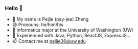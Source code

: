 ### Hello 👋

- 🔭 My name is Peijie (pay-jee) Zheng
- 😄 Pronouns: he/him/his
- 🌱 Informatics major at the University of Washington (UW)
- 👯 Experienced with Java, Python, ReactJS, ExpressJS...
- 📫 Contact me at peijie36@uw.edu

<!--
**peijie36/peijie36** is a ✨ _special_ ✨ repository because its `README.md` (this file) appears on your GitHub profile.

Here are some ideas to get you started:




- 🤔 I’m looking for help with ...
- 💬 Ask me about ...
- ⚡ Fun fact: ...
-->
